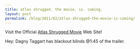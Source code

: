 ```yaml
---
title: atlas shrugged. the movie. is. coming.
layout: post
permalink: /blog/2011/02/atlas-shrugged-the-movie-is-coming/
---
```


Visit the Official [Atlas Shrugged Movie][1] Web Site!

Hey: Dagny Taggart has blackout blinds @1:45 of the trailer.

   [1]: http://www.AtlasShruggedPart1.com
